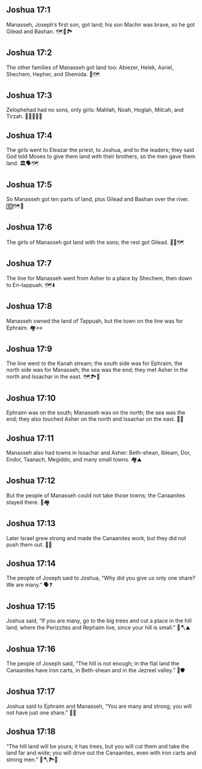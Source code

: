 ## Joshua 17:1
Manasseh, Joseph’s first son, got land; his son Machir was brave, so he got Gilead and Bashan. 🗺️💪🏞️
## Joshua 17:2
The other families of Manasseh got land too: Abiezer, Helek, Asriel, Shechem, Hepher, and Shemida. 🏡🗺️
## Joshua 17:3
Zelophehad had no sons, only girls: Mahlah, Noah, Hoglah, Milcah, and Tirzah. 👧👧👧👧👧
## Joshua 17:4
The girls went to Eleazar the priest, to Joshua, and to the leaders; they said God told Moses to give them land with their brothers, so the men gave them land. 🏛️🗣️🗺️
## Joshua 17:5
So Manasseh got ten parts of land, plus Gilead and Bashan over the river. 🔟🗺️🌊
## Joshua 17:6
The girls of Manasseh got land with the sons; the rest got Gilead. 👧🧑🗺️
## Joshua 17:7
The line for Manasseh went from Asher to a place by Shechem, then down to En-tappuah. 🗺️⬇️
## Joshua 17:8
Manasseh owned the land of Tappuah, but the town on the line was for Ephraim. 🏘️↔️
## Joshua 17:9
The line went to the Kanah stream; the south side was for Ephraim, the north side was for Manasseh; the sea was the end; they met Asher in the north and Issachar in the east. 🗺️🏞️🌊
## Joshua 17:10
Ephraim was on the south; Manasseh was on the north; the sea was the end; they also touched Asher on the north and Issachar on the east. 🧭🌊
## Joshua 17:11
Manasseh also had towns in Issachar and Asher: Beth-shean, Ibleam, Dor, Endor, Taanach, Megiddo, and many small towns. 🏘️⛰️
## Joshua 17:12
But the people of Manasseh could not take those towns; the Canaanites stayed there. 🚫🏘️
## Joshua 17:13
Later Israel grew strong and made the Canaanites work, but they did not push them out. 💪🧱
## Joshua 17:14
The people of Joseph said to Joshua, “Why did you give us only one share? We are many.” 🗣️❓
## Joshua 17:15
Joshua said, “If you are many, go to the big trees and cut a place in the hill land, where the Perizzites and Rephaim live, since your hill is small.” 🌳🪓⛰️
## Joshua 17:16
The people of Joseph said, “The hill is not enough; in the flat land the Canaanites have iron carts, in Beth-shean and in the Jezreel valley.” 🛞🛡️
## Joshua 17:17
Joshua said to Ephraim and Manasseh, “You are many and strong; you will not have just one share.” 💪🙂
## Joshua 17:18
“The hill land will be yours; it has trees, but you will cut them and take the land far and wide; you will drive out the Canaanites, even with iron carts and strong men.” 🌳🪓🏞️🛞
